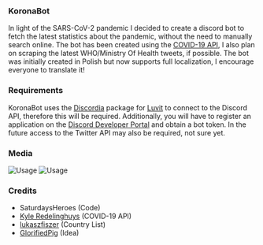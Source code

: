 ### KoronaBot
In light of the SARS-CoV-2 pandemic I decided to create a discord bot to fetch the latest statistics about the pandemic, without the need to manually search online. The bot has been created using the [COVID-19 API](https://covid19api.com/), I also plan on scraping the latest WHO/Ministry Of Health tweets, if possible. The bot was initially created in Polish but now supports full localization, I encourage everyone to translate it! 

### Requirements
KoronaBot uses the [Discordia](https://github.com/SinisterRectus/Discordia) package for [Luvit](https://luvit.io) to connect to the Discord API, therefore this will be required. Additionally, you will have to register an application on the [Discord Developer Portal](https://discordapp.com/developers/applications/) and obtain a bot token. In the future access to the Twitter API may also be required, not sure yet. 

### Media
![Usage](https://u.saturdaysheroes.xyz/img/VZUPE1oQnN.png)
![Usage](https://u.saturdaysheroes.xyz/img/pKXXV7yRAY.png)

### Credits
- SaturdaysHeroes (Code) 
- [Kyle Redelinghuys](https://covid19api.com/) (COVID-19 API) 
- [lukaszfiszer](https://gist.github.com/lukaszfiszer/7185871) (Country List) 
- [GlorifiedPig](https://steamcommunity.com/profiles/76561198073308340/) (Idea)
